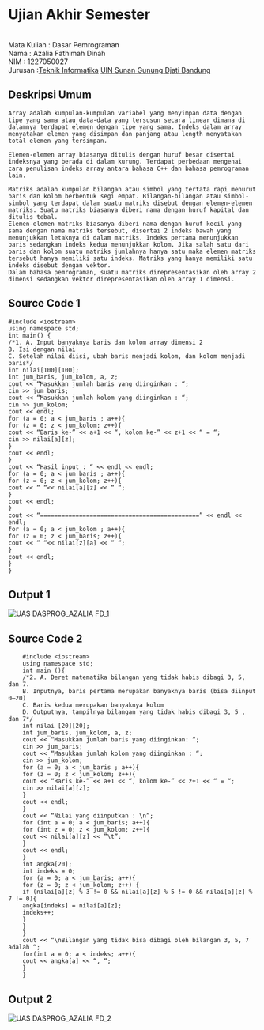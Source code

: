 # Ujian Akhir Semester 
<br>Mata Kuliah 	: Dasar Pemrograman
<br> Nama		: Azalia Fathimah Dinah
<br>NIM		:	1227050027
<br>Jurusan		:[Teknik Informatika](http://if.uinsgd.ac.id/) [UIN Sunan Gunung Djati Bandung](https://uinsgd.ac.id/) 


## Deskripsi Umum

    Array adalah kumpulan-kumpulan variabel yang menyimpan data dengan tipe yang sama atau data-data yang tersusun secara linear dimana di dalamnya terdapat elemen dengan tipe yang sama. Indeks dalam array menyatakan elemen yang disimpan dan panjang atau length menyatakan total elemen yang tersimpan. 
    
    Elemen-elemen array biasanya ditulis dengan huruf besar disertai indeksnya yang berada di dalam kurung. Terdapat perbedaan mengenai cara penulisan indeks array antara bahasa C++ dan bahasa pemrograman lain.
    
    Matriks adalah kumpulan bilangan atau simbol yang tertata rapi menurut baris dan kolom berbentuk segi empat. Bilangan-bilangan atau simbol-simbol yang terdapat dalam suatu matriks disebut dengan elemen-elemen matriks. Suatu matriks biasanya diberi nama dengan huruf kapital dan ditulis tebal. 
    Elemen-elemen matriks biasanya diberi nama dengan huruf kecil yang sama dengan nama matriks tersebut, disertai 2 indeks bawah yang menunjukkan letaknya di dalam matriks. Indeks pertama menunjukkan baris sedangkan indeks kedua menunjukkan kolom. Jika salah satu dari baris dan kolom suatu matriks jumlahnya hanya satu maka elemen matriks tersebut hanya memiliki satu indeks. Matriks yang hanya memiliki satu indeks disebut dengan vektor.
    Dalam bahasa pemrograman, suatu matriks direpresentasikan oleh array 2 dimensi sedangkan vektor direpresentasikan oleh array 1 dimensi.


## Source Code 1

    #include <iostream>
    using namespace std;
    int main() {
    /*1. A. Input banyaknya baris dan kolom array dimensi 2
    B. Isi dengan nilai
    C. Setelah nilai diisi, ubah baris menjadi kolom, dan kolom menjadi baris*/
    int nilai[100][100];
    int jum_baris, jum_kolom, a, z;
    cout << “Masukkan jumlah baris yang diinginkan : “;
    cin >> jum_baris;
    cout << “Masukkan jumlah kolom yang diinginkan : “;
    cin >> jum_kolom;
    cout << endl;
    for (a = 0; a < jum_baris ; a++){
    for (z = 0; z < jum_kolom; z++){
    cout << “Baris ke-” << a+1 << “, kolom ke-” << z+1 << “ = “;
    cin >> nilai[a][z];
    }
    cout << endl;
    }
    cout << “Hasil input : “ << endl << endl;
    for (a = 0; a < jum_baris ; a++){
    for (z = 0; z < jum_kolom; z++){
    cout << “ “<< nilai[a][z] << “ “;
    }
    cout << endl;
    }
    cout << “=============================================” << endl << endl;
    for (a = 0; a < jum_kolom ; a++){
    for (z = 0; z < jum_baris; z++){
    cout << “ “<< nilai[z][a] << “ “;
    }
    cout << endl;
    }
    }

## Output 1

![UAS DASPROG_AZALIA FD_1](https://user-images.githubusercontent.com/121106799/209097922-9f814bea-5c93-48e5-83e9-e26d280f8130.jpeg)


## Source Code 2

        #include <iostream>
        using namespace std;
        int main (){
        /*2. A. Deret matematika bilangan yang tidak habis dibagi 3, 5, dan 7.
        B. Inputnya, baris pertama merupakan banyaknya baris (bisa diinput 0–20)
        C. Baris kedua merupakan banyaknya kolom
        D. Outputnya, tampilnya bilangan yang tidak habis dibagi 3, 5 , dan 7*/
        int nilai [20][20];
        int jum_baris, jum_kolom, a, z;
        cout << “Masukkan jumlah baris yang diinginkan: “;
        cin >> jum_baris;
        cout << “Masukkan jumlah kolom yang diinginkan : “;
        cin >> jum_kolom;
        for (a = 0; a < jum_baris ; a++){
        for (z = 0; z < jum_kolom; z++){
        cout << “Baris ke-” << a+1 << “, kolom ke-” << z+1 << “ = “;
        cin >> nilai[a][z];
        }
        cout << endl;
        }
        cout << “Nilai yang diinputkan : \n”;
        for (int a = 0; a < jum_baris; a++){
        for (int z = 0; z < jum_kolom; z++){
        cout << nilai[a][z] << ”\t”;
        }
        cout << endl;
        }
        int angka[20];
        int indeks = 0;
        for (a = 0; a < jum_baris; a++){
        for (z = 0; z < jum_kolom; z++) {
        if (nilai[a][z] % 3 != 0 && nilai[a][z] % 5 != 0 && nilai[a][z] % 7 != 0){
        angka[indeks] = nilai[a][z];
        indeks++;
        }
        }
        }
        cout << “\nBilangan yang tidak bisa dibagi oleh bilangan 3, 5, 7 adalah “;
        for(int a = 0; a < indeks; a++){
        cout << angka[a] << “, “;
        }
        }

## Output 2

![UAS DASPROG_AZALIA FD_2](https://user-images.githubusercontent.com/121106799/209098332-88507613-e9db-4446-baab-bb57ed8c967a.jpeg)
